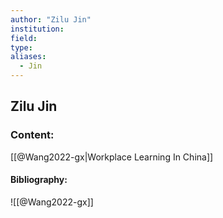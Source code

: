 ```yaml
---
author: "Zilu Jin"
institution:
field:
type:
aliases:
  - Jin
---
```


## Zilu Jin

### Content:
[[@Wang2022-gx|Workplace Learning In China]]

#### Bibliography:

![[@Wang2022-gx]]